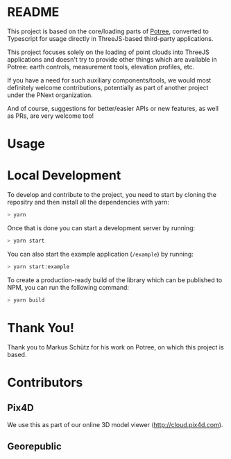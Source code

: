 # README

This project is based on the core/loading parts of [Potree](http://potree.org/), converted to Typescript for usage directly in ThreeJS-based third-party applications.

This project focuses solely on the loading of point clouds into ThreeJS applications and doesn't try to provide other things which are available in Potree: earth controls, measurement tools, elevation profiles, etc.

If you have a need for such auxiliary components/tools, we would most definitely welcome contributions, potentially as part of another project under the PNext organization.

And of course, suggestions for better/easier APIs or new features, as well as PRs, are very welcome too!

# Usage


# Local Development

To develop and contribute to the project, you need to start by cloning the repositry and then install all the dependencies with yarn:

```bash
> yarn
```

Once that is done you can start a development server by running:

```bash
> yarn start
```

You can also start the example application (`/example`) by running:

```bash
> yarn start:example
```

To create a production-ready build of the library which can be published to NPM, you can run the following command:

```bash
> yarn build
```

# Thank You!

Thank you to Markus Schütz for his work on Potree, on which this project is based.

# Contributors

## Pix4D

We use this as part of our online 3D model viewer (http://cloud.pix4d.com).

## Georepublic
